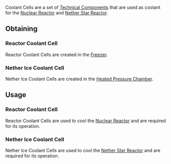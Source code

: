 Coolant Cells are a set of [Technical Components](https://github.com/Slimefun/Slimefun4/wiki/Technical-Components) that are used as coolant for the [Nuclear Reactor](https://github.com/Slimefun/Slimefun4/wiki/Reactors) and [Nether Star Reactor](https://github.com/Slimefun/Slimefun4/wiki/Reactors).

## Obtaining

### Reactor Coolant Cell

Reactor Coolant Cells are created in the [Freezer](https://github.com/Slimefun/Slimefun4/wiki/Freezer).

### Nether Ice Coolant Cell

Nether Ice Coolant Cells are created in the [Heated Pressure Chamber](https://github.com/Slimefun/Slimefun4/wiki/Heated-Pressure-Chamber).

## Usage

### Reactor Coolant Cell

Reactor Coolant Cells are used to cool the [Nuclear Reactor](https://github.com/Slimefun/Slimefun4/wiki/Reactors) and are required for its operation.

### Nether Ice Coolant Cell

Nether Ice Coolant Cells are used to cool the [Nether Star Reactor](https://github.com/Slimefun/Slimefun4/wiki/Reactors) and are required for its operation.
